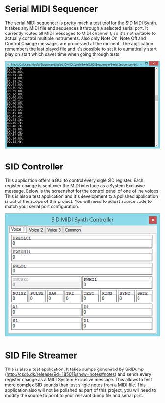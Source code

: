 
Serial MIDI Sequencer
=============

The serial MIDI sequencer is pretty much a test tool for the SID MIDI Synth. It takes any MIDI file and sequences it through a selected serial port. It currently routes all MIDI messages to MIDI channel 1, so it's not suitable to actually control multiple instruments. Also only Note On, Note Off and Control Change messages are processed at the moment. The application remembers the last played file and it's possible to set it to aumatically start play on start which saves time when going through tests.

![Screenshot](Documentation/MIDIStreamer.png)



SID Controller
=============

This application offers a GUI to control every sigle SID register. Each register change is sent over the MIDI interface as a System Exclusive message. Below is the screenshot for the control panel of one of the voices. This is also a test application and it's development to a polished application is out of the scope of this project. You will need to adjust source code to match your serial port configuration.

![Controller](Documentation/ControllerScreenshot.png)

SID File Streamer
============

This is also a test application. It takes dumps generared by SidDump (http://csdb.dk/release/?id=18501&show=notes#notes) and sends every register change as a MIDI System Exclusive message. This allows to test more complex SID sounds than just single notes from a MIDI file. This application also will not be polished as part of this project, you will need to modify the source to point to your relevant dump file and serial port.


